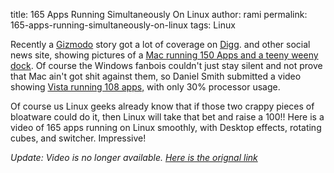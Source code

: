 title: 165 Apps Running Simultaneously On Linux
author: rami
permalink: 165-apps-running-simultaneously-on-linux
tags: Linux

Recently a [Gizmodo](http://gizmodo.com) story got a lot of coverage on [Digg](http://digg.com). and other social news site, showing pictures of a [Mac running 150 Apps and a teeny weeny dock](http://gizmodo.com/376497/mac-with-150-apps-running-shows-teeny+weeny-dock-expos-windows). Of course the Windows fanbois couldn't just stay silent and not prove that Mac ain't got shit against them, so Daniel Smith submitted a video showing [Vista running 108 apps,](http://gizmodo.com/377255/vista-running-108-apps-bites-back-mac-os-x-butt) with only 30% processor usage.

Of course us Linux geeks already know that if those two crappy pieces of bloatware could do it, then Linux will take that bet and raise a 100!! Here is a video of 165 apps running on Linux smoothly, with Desktop effects, rotating cubes, and switcher. Impressive!

_Update: Video is no longer available. [Here is the orignal link](http://www.youtube.com/watch?v=LaGpRIKCWSE)_
